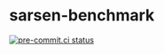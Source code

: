 # sarsen-benchmark
[![pre-commit.ci status](https://results.pre-commit.ci/badge/github/bopen/sarsen-benchmark/main.svg)](https://results.pre-commit.ci/latest/github/bopen/sarsen-benchmark/main)
